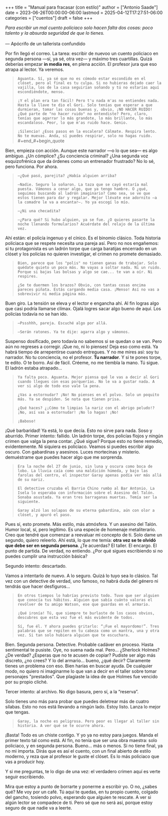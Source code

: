 +++
title = "Manual para fracasar (con estilo)"
author = ["Antonio Saade"]
date = 2023-06-26T00:00:00-06:00
lastmod = 2025-04-12T17:27:51-06:00
categories = ["cuentos"]
draft = false
+++

<div class="verse">

_Para escribir un mal cuento policiaco solo hacen falta dos cosas: poco talento y la absurda seguridad de que lo tienes._<br />
<br />
— Apócrifo de un tallerista confundido<br />

</div>

Por fin llegó el correo. La tarea: escribir de nuevoo un cuento policiaco en segunda persona —sí, ya sé, otra vez— y máximo tres cuartillas. Quizá deberías empezar **in media res**, en plena acción. El profesor jura que eso atrapa al lector. Ya veremos.

> `Aguanta. Sí, ya sé que no es cómodo estar escondido en el clóset, pero al final es tu culpa. Si no hubieras dejado caer la vajilla, los de la casa seguirían soñando y tú no estarías aquí escondiéndote, menso.`
>
> `¡Y el plan era tan fácil! Pero t'u nada m'as no entiendes nada. Hasta la llave te dio el Gori. Solo tenías que esperar a que durmieran, tomar las cosas buenas y, obvio, ¡NO HACER RUIDO! ¿Qué parte de "no hacer ruido" no entendiste? Pero, claro, tenías que agarrar lo más grandote, lo más brillante, lo más escandaloso. Peor, lo que m'as ruido hace. Genio.`
>
> `¡Silencio! ¿Esos pasos en la escalera? Cálmate. Respira lento. No te muevas. Anda, sí puedes respirar, solo no hagas ruido.`
> \#+end_#+begin_quote

Bien, empieza con acción. Aunque este narrador —o lo que sea— es algo ambiguo. ¿Un cómplice? ¿Su conciencia criminal? ¿Una segunda voz esquizofrénica que da órdenes como un entrenador frustrado? No lo sé, pero funciona. Por ahora.

> `—¿Qué pasó, parejita? ¿Había alguien arriba?`
>
> `—Nadie. Seguro lo soñaron. La taza que se cayó estaría mal puesta. Vámonos a cenar algo, que ya tengo hambre. O ¿qué, seguimos buscando al ladrón imaginario? Como sea, se ve que estos tienen para dar y regalar. Mejor llévate ese adornito —a la comadre le va a encantar—. Yo ya escogí lo mío.`
>
> `—¿Ni una checadita?`
>
> `—¿Para qué? Si hubo alguien, ya se fue. ¿O quieres pasarte la noche llenando formularios? Acuérdate del relajo de la última vez.`

Ahí están: el policía ingenuo y el cínico. Es el binomio clásico. Toda historia policiaca que se respete necesita una pareja así. Pero no nos engañemos: si tu protagonista es un ladrón torpe que carga baratijas encerrado en un clóset y los policías no quieren investigar, el crimen no promete demasiado.

> `Bien, parece que los "polis" no tienen ganas de trabajar. Solo quédate quieto un poco más. No vayas a soltar nada. Ni un ruido. Porque si bajas las bolsas y algo se cae... te van a oír. Ni respires.`
>
> `¿Se te duermen los brazos? Obvio, con tantas cosas encima pareces piñata. Estás cargando media casa. ¡Menso! Así no vas a sobrevivir ni media página más.`

Buen giro. La tensión se eleva y el lector e engancha ahí. Al fin logras algo que casi podría llamarse clímax. Ojalá logres sacar algo bueno de aquí. Los policías todavía no se han ido.

> `—Pssshhh, pareja. Escuché algo por allá.`
>
> `—Serán ratones. Ya te dije: agarra algo y vámonos.`

Suspenso dosificado, pero todavía no sabemos si se quedan o se van. Pero aún no regreses a corregir. ¡Que no, ni lo pienses! Deja eso como está. Ya habrá tiempo de arrepentirse cuando entregues. Y no me mires así: soy tu narrador. No tu conciencia, no el profesor. **Tu narrador**. Y si te pones torpe, te edito. O te borro. Así de fácil. Créeme, no me tiembla la mano. Tú sigue. El ladrón estaba atrapado...

> `Ya falta poco. Aguanta. Mejor piensa qué le vas a decir al Gori cuando llegues con esas porquerías. No le va a gustar nada. A ver si algo de todo eso vale la pena.`
>
> `¿Vas a estornudar? ¡No! No pienses en el polvo. Solo un poquito más. Ya se despiden. Se nota que tienen prisa.`
>
> `¿Qué haces? ¿¡Cómo te limpias la nariz con el abrigo peludo!? ¡No, así vas a estornudar! ¡No lo hagas! ¡No!`
>
> `¡Baboso!`

¡Qué barbaridad! Ya está, lo que decía. Esto no sirve para nada. Soso y aburrido. Primer intento: fallido. Un ladrón torpe, dos policías flojos y ningún crimen que valga la pena contar. ¿Qué sigue? Porque esto no tiene remedio, evidentemente. Ni siquiera es policiaco. Veamos si puedes escribir algo oscuro. Con gabardinas y asesinos. Luces mortecinas y misterio. demuéstrame que puedes hacer algo que me sorprenda.

> `Era la noche del 27 de junio, sin luna y oscura como boca de lobo. La lluvia caía como una maldición húmeda, y bajo las farolas del centro, el inspector Garay apenas podía ver más allá de su nariz.`
>
> `El detective cruzaba el Barrio Chino rumbo al Bar Antonio. La Isela lo esperaba con información sobre el Asesino del Talón. Sonaba asustada. Ya eran tres barraganas muertas. Temía ser la siguiente.`
>
> `Garay alzó las solapas de su eterna gabardina, aún con olor a clóset, y apuró el paso.`

Pues sí, esto promete. Más estilo, más atmósfera. Y un asesino del Talón. Humor local, sí, pero legítimo. Es una especie de homenaje metaliterario. Creo que tendré que comenzar a reevaluar mi concepto de ti. Solo dame un segundo, quiero releerlo. Ahí está, lo que me temía: **otra vez se te olvidó que debe ser en segunda persona**. ¿Te acuerdas? El taller. El encargo. El punto de partida. De verdad, no entiendo. ¿Por qué sigues escribiendo si no puedes cumplir una instrucción básica?

Segundo intento: descartado.

Vamos a intentarlo de nuevo. A lo seguro. Quizá lo tuyo sea lo clásico. Tal vez con un detective de verdad, uno famoso, no habrá duda del género ni tendrás que hacer desfiguros...

> `En otros tiempos lo habrías previsto todo. Tuvo que ser alguien que conocía tus hábitos. Alguien que sabía cuánto valoras el revólver de tu amigo Watson, ese que guardas en el armario.`
>
> `¡Qué ironía! Tú, que siempre te burlaste de los casos obvios, descubres que esta vez fue el más evidente de todos.`
>
> `Sí, fue él. Y ahora puedes gritarlo: “¡Fue el mayordomo!”. Tres palabras que se repiten en tu cabeza como un mantra, una y otra vez. Si tan solo hubiera alguien que te escuchara.`

Bien. Segunda persona. Detective. Probable cadáver en proceso. Hasta sentimental te pusiste. Oye, no suena nada mal. Pero… ¿Sherlock Holmes? ¿De verdad? ¿Esperas que no te acusen de copiar? Pudiste ser algo más discreto, ¿no crees? Y lo del armario... bueno, ¿qué decir? Claramente tienes un problema con eso. Bien harías en buscar ayuda. De cualquier modo, no quiero ni imaginarme lo que van a decir en el taller sobre tomar personajes "prestados". Que plagiaste la idea de que Holmes fue vencido por su propio cliché.

Tercer intento: al archivo. No digo basura, pero sí, a la “reserva”.

Solo tienes uno más para probar que puedes deletrear más de cuatro sílabas. Esto no nos está llevando a ningún lado. Estoy listo. Lanza lo mejor que tengas.

> `Garay, la noche es peligrosa. Pero peor es llegar al taller sin historia. A ver qué se te ocurre ahora.`

¡Basta! Todo es un chiste contigo. Y yo ya no estoy para juegos. Manda el primer texto tal como está. Al fin, no tenía que ser una obra maestra: solo policiaco, y en segunda persona. Bueno… más o menos. Si no tiene final, ya no mi importa. Dirás que es así el cuento, con un final abierto de estilo moderno, y reza que al profesor le guste el clóset. Es lo más policiaco que vas a producir hoy.

Y si me preguntas, te lo digo de una vez: el verdadero crimen aquí es verte seguir escribiendo.

Mira que estoy a punto de borrarte y ponerme a escribir yo. O no, ¿sabes qué? Me voy por un café. Tú aquí te quedas, en tu propio cuento, colgado del gancho, tosiendo polvo, esperando que alguien te rescate. A ver si algún lector se compadece de ti. Pero sé que no será así, porque estoy seguro de que nadie va a leerte.
